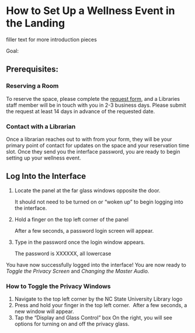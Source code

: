 # How to Set Up a Wellness Event in the Landing

filler text for more introduction pieces



Goal:

## Prerequisites:
### Reserving a Room
To reserve the space, please complete the [request form](https://www.lib.ncsu.edu/request-high-tech-space), and a Libraries staff member will be in touch with you in 2-3 business days. Please submit the request at least 14 days in advance of the requested date.

### Contact with a Librarian
Once a librarian reaches out to with from your form, they will be your primary point of contact for updates on the space and your reservation time slot. Once they send you the interface password, you are ready to begin setting up your wellness event. 

## Log Into the Interface
1. Locate the panel at the far glass windows opposite the door. 

    It should not need to be turned on or “woken up” to begin logging into the interface.
2. Hold a finger on the top left corner of the panel

    After a few seconds, a password login screen will appear. 

3. Type in the password once the login window appears. 

    The password is XXXXXX, all lowercase

You have now successfully logged into the interface! You are now ready to *Toggle the Privacy Screen* and *Changing the Master Audio.*

### How to Toggle the Privacy Windows
1. Navigate to the top left corner by the NC State University Library logo
2. Press and hold your finger in the top left corner. 
    After a few seconds, a new window will appear.
4. Tap the “Display and Glass Control” box
    On the right, you will see options for turning on and off the privacy glass.
 